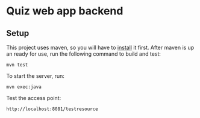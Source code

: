 # Quiz web app backend

## Setup

This project uses maven, so you will have to [install](https://phoenixnap.com/kb/install-maven-windows) it first.
After maven is up an ready for use, run the following command to build and test:
```
mvn test
```

To start the server, run:

```
mvn exec:java
```

Test the access point:

```
http://localhost:8081/testresource
```
